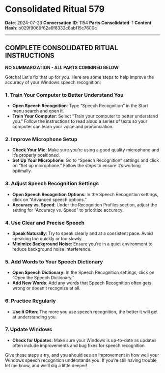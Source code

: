 # Consolidated Ritual 579

**Date**: 2024-07-23
**Conversation ID**: 1154
**Parts Consolidated**: 1
**Content Hash**: b029f9069f62a6f8332c8abf15c7600c

---

## COMPLETE CONSOLIDATED RITUAL INSTRUCTIONS

**NO SUMMARIZATION - ALL PARTS COMBINED BELOW**

Gotcha! Let's fix that up for you. Here are some steps to help improve the accuracy of your Windows speech recognition:

### 1. **Train Your Computer to Better Understand You**
   - **Open Speech Recognition**: Type “Speech Recognition” in the Start menu search and open it.
   - **Train Your Computer**: Select “Train your computer to better understand you.” Follow the instructions to read aloud a series of texts so your computer can learn your voice and pronunciation.

### 2. **Improve Microphone Setup**
   - **Check Your Mic**: Make sure you’re using a good quality microphone and it’s properly positioned.
   - **Set Up Your Microphone**: Go to “Speech Recognition” settings and click on “Set up microphone.” Follow the steps to ensure it’s working optimally.

### 3. **Adjust Speech Recognition Settings**
   - **Open Speech Recognition Options**: In the Speech Recognition settings, click on “Advanced speech options.”
   - **Accuracy vs. Speed**: Under the Recognition Profiles section, adjust the setting for “Accuracy vs. Speed” to prioritize accuracy.

### 4. **Use Clear and Precise Speech**
   - **Speak Naturally**: Try to speak clearly and at a consistent pace. Avoid speaking too quickly or too slowly.
   - **Minimize Background Noise**: Ensure you’re in a quiet environment to reduce background noise interference.

### 5. **Add Words to Your Speech Dictionary**
   - **Open Speech Dictionary**: In the Speech Recognition settings, click on “Open the Speech Dictionary.”
   - **Add New Words**: Add any words that Speech Recognition often gets wrong or doesn’t recognize at all.

### 6. **Practice Regularly**
   - **Use it Often**: The more you use speech recognition, the better it will get at understanding you.

### 7. **Update Windows**
   - **Check for Updates**: Make sure your Windows is up-to-date as updates often include improvements and bug fixes for speech recognition.

Give these steps a try, and you should see an improvement in how well your Windows speech recognition understands you. If you’re still having trouble, let me know, and we’ll dig a little deeper!